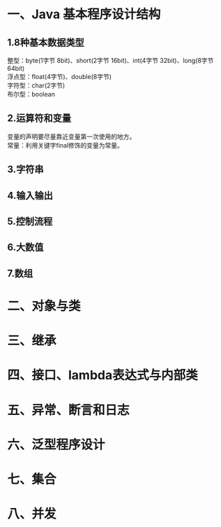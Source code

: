 # 一、Java 基本程序设计结构
## 1.8种基本数据类型
整型：byte(1字节 8bit)、short(2字节 16bit)、int(4字节 32bit)、long(8字节 64bit)<br>
浮点型：float(4字节)、double(8字节)<br>
字符型：char(2字节)<br>
布尔型：boolean
## 2.运算符和变量
变量的声明要尽量靠近变量第一次使用的地方。<br>
常量：利用关键字final修饰的变量为常量。<br>

## 3.字符串
## 4.输入输出
## 5.控制流程
## 6.大数值
## 7.数组
# 二、对象与类

# 三、继承

# 四、接口、lambda表达式与内部类

# 五、异常、断言和日志

# 六、泛型程序设计

# 七、集合

# 八、并发
